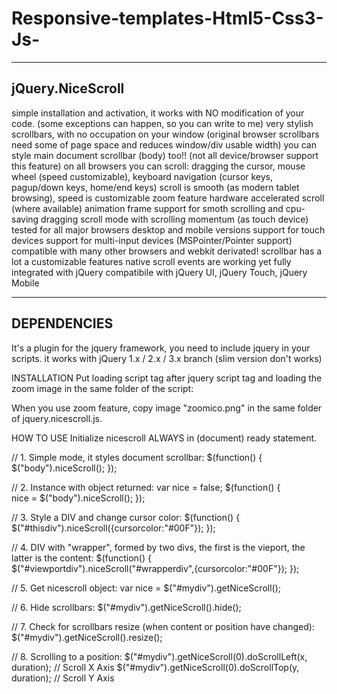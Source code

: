 # Responsive-templates-Html5-Css3-Js-

-----------------------------------------------
jQuery.NiceScroll
------------------
simple installation and activation, it works with NO modification of your code. (some exceptions can happen, so you can write to me)
very stylish scrollbars, with no occupation on your window (original browser scrollbars need some of page space and reduces window/div usable width)
you can style main document scrollbar (body) too!! (not all device/browser support this feature)
on all browsers you can scroll: dragging the cursor, mouse wheel (speed customizable), keyboard navigation (cursor keys, pagup/down keys, home/end keys)
scroll is smooth (as modern tablet browsing), speed is customizable
zoom feature
hardware accelerated scroll (where available)
animation frame support for smoth scrolling and cpu-saving
dragging scroll mode with scrolling momentum (as touch device)
tested for all major browsers desktop and mobile versions
support for touch devices
support for multi-input devices (MSPointer/Pointer support)
compatible with many other browsers and webkit derivated!
scrollbar has a lot a customizable features
native scroll events are working yet
fully integrated with jQuery
compatibile with jQuery UI, jQuery Touch, jQuery Mobile

-------------------------------------------------------------------
DEPENDENCIES
------------
It's a plugin for the jquery framework, you need to include jquery in your scripts. it works with jQuery 1.x / 2.x / 3.x branch (slim version don't works)

INSTALLATION Put loading script tag after jquery script tag and loading the zoom image in the same folder of the script:
<script src="jquery.nicescroll.js"></script>
When you use zoom feature, copy image "zoomico.png" in the same folder of jquery.nicescroll.js.

HOW TO USE
Initialize nicescroll ALWAYS in (document) ready statement.

// 1. Simple mode, it styles document scrollbar:
$(function() {  
    $("body").niceScroll();
});

// 2. Instance with object returned:
var nice = false;
$(function() {  
    nice = $("body").niceScroll();
});

// 3. Style a DIV and change cursor color:
$(function() {  
    $("#thisdiv").niceScroll({cursorcolor:"#00F"});
});

// 4. DIV with "wrapper", formed by two divs, the first is the vieport, the latter is the content:
$(function() {
    $("#viewportdiv").niceScroll("#wrapperdiv",{cursorcolor:"#00F"});
});

// 5. Get nicescroll object:
var nice = $("#mydiv").getNiceScroll();

// 6. Hide scrollbars:
$("#mydiv").getNiceScroll().hide();

// 7. Check for scrollbars resize (when content or position have changed):
$("#mydiv").getNiceScroll().resize();

// 8. Scrolling to a position:
$("#mydiv").getNiceScroll(0).doScrollLeft(x, duration); // Scroll X Axis
$("#mydiv").getNiceScroll(0).doScrollTop(y, duration); // Scroll Y Axis
